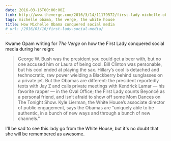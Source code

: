 ```yaml
---
date: 2016-03-16T00:00:00Z
link: http://www.theverge.com/2016/3/14/11179572/first-lady-michelle-obama-vr-interview-social-media-pictures
tags: michelle obama, the verge, the white house
title: How Michelle Obama conquered social media
# url: /2016/03/16/first-lady-social-media/
---
```


Kwame Opam writing for *The Verge* on how the First Lady conquered social media during her reign:

> George W. Bush was the president you could get a beer with, but no one accused him or Laura of being cool. Bill Clinton was personable, but his cool ended at playing the sax. Hillary’s cool is detached and technocratic, raw power wielding a Blackberry behind sunglasses on a private jet. But the Obamas are different: the president reportedly texts with Jay Z and calls private meetings with Kendrick Lamar — his favorite rapper — in the Oval Office; the First Lady counts Beyoncé as a personal friend, and isn’t afraid to show off some Mom Dances on The Tonight Show. Kyle Lierman, the White House’s associate director of public engagement, says the Obamas are “uniquely able to be authentic, in a bunch of new ways and through a bunch of new channels."

I'll be sad to see this lady go from the White House, but it's no doubt that she will be remembered as awesome. 